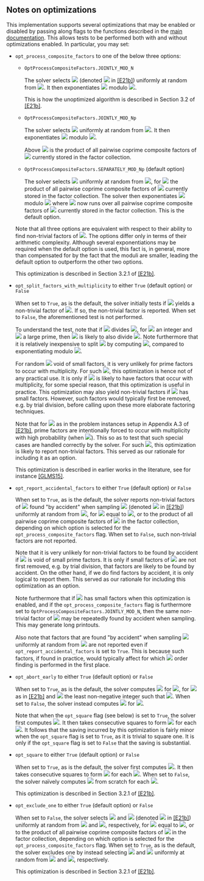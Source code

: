 ## Notes on optimizations
This implementation supports several optimizations that may be enabled or disabled by passing along flags to the functions described in the [main documentation](README.md). This allows tests to be performed both with and without optimizations enabled. In particular, you may set:

- <code>opt_process_composite_factors</code> to one of the below three options:

   - <code>OptProcessCompositeFactors.JOINTLY_MOD_N</code>

      The solver selects <img src="https://render.githubusercontent.com/render/math?math=x"> (denoted <img src="https://render.githubusercontent.com/render/math?math={x_j}"> in [[E21b]](https://doi.org/10.1007/s11128-021-03069-1)) uniformly at random from <img src="https://render.githubusercontent.com/render/math?math=\mathbb Z_N^*">. It then exponentiates <img src="https://render.githubusercontent.com/render/math?math=x"> modulo <img src="https://render.githubusercontent.com/render/math?math=N">.

      This is how the unoptimized algorithm is described in Section 3.2 of [[E21b]](https://doi.org/10.1007/s11128-021-03069-1).

   - <code>OptProcessCompositeFactors.JOINTLY_MOD_Np</code>

      The solver selects <img src="https://render.githubusercontent.com/render/math?math=x"> uniformly at random from <img src="https://render.githubusercontent.com/render/math?math=\mathbb Z_{N'}^*">. It then exponentiates <img src="https://render.githubusercontent.com/render/math?math=x"> modulo <img src="https://render.githubusercontent.com/render/math?math={N^{\prime}}">.

      Above <img src="https://render.githubusercontent.com/render/math?math={N^{\prime}}"> is the product of all pairwise coprime composite factors of <img src="https://render.githubusercontent.com/render/math?math=N"> currently stored in the factor collection.

   - <code>OptProcessCompositeFactors.SEPARATELY_MOD_Np</code> (default option)

      The solver selects <img src="https://render.githubusercontent.com/render/math?math=x"> uniformly at random from <img src="https://render.githubusercontent.com/render/math?math=\mathbb Z_{N'}^*">, for <img src="https://render.githubusercontent.com/render/math?math={N^{\prime}}"> the product of all pairwise coprime composite factors of <img src="https://render.githubusercontent.com/render/math?math=N"> currently stored in the factor collection.
      The solver then exponentiates <img src="https://render.githubusercontent.com/render/math?math=x"> modulo <img src="https://render.githubusercontent.com/render/math?math={N^{\prime}}"> where <img src="https://render.githubusercontent.com/render/math?math={N^{\prime}}"> now runs over all pairwise coprime composite factors of <img src="https://render.githubusercontent.com/render/math?math=N"> currently stored in the factor collection. This is the default option.

   Note that all three options are equivalent with respect to their ability to find non-trivial factors of <img src="https://render.githubusercontent.com/render/math?math=N">. The options differ only in terms of their arithmetic complexity. Although several exponentiations may be required when the default option is used, this fact is, in general, more than compensated for by the fact that the moduli are smaller, leading the default option to outperform the other two options.

   This optimization is described in Section 3.2.1 of [[E21b]](https://doi.org/10.1007/s11128-021-03069-1).

- <code>opt_split_factors_with_multiplicity</code> to either <code>True</code> (default option) or <code>False</code>

   When set to <code>True</code>, as is the default, the solver initially tests if <img src="https://render.githubusercontent.com/render/math?math=\gcd(r, N)"> yields a non-trivial factor of <img src="https://render.githubusercontent.com/render/math?math=N">. If so, the non-trivial factor is reported. When set to <code>False</code>, the aforementioned test is not performed.

   To understand the test, note that if <img src="https://render.githubusercontent.com/render/math?math=p^e"> divides <img src="https://render.githubusercontent.com/render/math?math=N">, for <img src="https://render.githubusercontent.com/render/math?math=e > 1"> an integer and <img src="https://render.githubusercontent.com/render/math?math=p"> a large prime, then <img src="https://render.githubusercontent.com/render/math?math=p^{e-1}"> is likely to also divide <img src="https://render.githubusercontent.com/render/math?math=r">. Note furthermore that it is relatively inexpensive to split <img src="https://render.githubusercontent.com/render/math?math=N"> by computing <img src="https://render.githubusercontent.com/render/math?math=\gcd(r, N)">, compared to exponentiating modulo <img src="https://render.githubusercontent.com/render/math?math=N">.

   For random <img src="https://render.githubusercontent.com/render/math?math=N"> void of small factors, it is very unlikely for prime factors to occur with multiplicity. For such <img src="https://render.githubusercontent.com/render/math?math=N">, this optimization is hence not of any practical use. It is only if <img src="https://render.githubusercontent.com/render/math?math=N"> is likely to have factors that occur with multiplicity, for some special reason, that this optimization is useful in practice. This optimization may also yield non-trivial factors if <img src="https://render.githubusercontent.com/render/math?math=N"> has small factors. However, such factors would typically first be removed, e.g. by trial division, before calling upon these more elaborate factoring techniques.

   Note that for <img src="https://render.githubusercontent.com/render/math?math=N"> as in the problem instances setup in Appendix A.3 of [[E21b]](https://doi.org/10.1007/s11128-021-03069-1), prime factors are intentionally forced to occur with multiplicity with high probability (when <img src="https://render.githubusercontent.com/render/math?math=e_{\max} > 1">). This so as to test that such special cases are handled correctly by the solver. For such <img src="https://render.githubusercontent.com/render/math?math=N">, this optimization is likely to report non-trivial factors. This served as our rationale for including it as an option.

   This optimization is described in earlier works in the literature, see for instance [[GLMS15]](https://arxiv.org/pdf/1511.04385.pdf).

- <code>opt_report_accidental_factors</code> to either <code>True</code> (default option) or <code>False</code>

   When set to <code>True</code>, as is the default, the solver reports non-trivial factors of <img src="https://render.githubusercontent.com/render/math?math=N"> found "by accident" when sampling <img src="https://render.githubusercontent.com/render/math?math=x"> (denoted <img src="https://render.githubusercontent.com/render/math?math={x_j}"> in [[E21b]](https://doi.org/10.1007/s11128-021-03069-1)) uniformly at random from <img src="https://render.githubusercontent.com/render/math?math=\mathbb Z_{N'}^*">, for <img src="https://render.githubusercontent.com/render/math?math=N^\prime"> equal to <img src="https://render.githubusercontent.com/render/math?math=N">, or to the product of all pairwise coprime composite factors of <img src="https://render.githubusercontent.com/render/math?math=N"> in the factor collection, depending on which option is selected for the <code>opt_process_composite_factors</code> flag. When set to <code>False</code>, such non-trivial factors are not reported.

   Note that it is very unlikely for non-trivial factors to be found by accident if <img src="https://render.githubusercontent.com/render/math?math=N"> is void of small prime factors. It is only if small factors of <img src="https://render.githubusercontent.com/render/math?math=N"> are not first removed, e.g. by trial division, that factors are likely to be found by accident. On the other hand, if we do find factors by accident, it is only logical to report them. This served as our rationale for including this optimization as an option.

   Note furthermore that if <img src="https://render.githubusercontent.com/render/math?math=N"> has small factors when this optimization is enabled, and if the <code>opt_process_composite_factors</code> flag is furthermore set to <code>OptProcessCompositeFactors.JOINTLY_MOD_N</code>, then the same non-trivial factor of <img src="https://render.githubusercontent.com/render/math?math=N"> may be repeatedly found by accident when sampling. This may generate long printouts.

   Also note that factors that are found "by accident" when sampling <img src="https://render.githubusercontent.com/render/math?math=g"> uniformly at random from <img src="https://render.githubusercontent.com/render/math?math=\mathbb Z_{N}^*"> are not reported even if <code>opt_report_accidental_factors</code> is set to <code>True</code>. This is because such factors, if found in practice, would typically affect for which <img src="https://render.githubusercontent.com/render/math?math=N"> order finding is performed in the first place.

- <code>opt_abort_early</code> to either <code>True</code> (default option) or <code>False</code>

   When set to <code>True</code>, as is the default, the solver computes <img src="https://render.githubusercontent.com/render/math?math=x^{2^i o}"> for <img src="https://render.githubusercontent.com/render/math?math=i = 0, 1, \ldots, \min(s, t)">, for <img src="https://render.githubusercontent.com/render/math?math=t"> as in [[E21b]](https://doi.org/10.1007/s11128-021-03069-1) and <img src="https://render.githubusercontent.com/render/math?math=s"> the least non-negative integer such that <img src="https://render.githubusercontent.com/render/math?math=x^{2^s o} = 1">. When set to <code>False</code>, the solver instead computes <img src="https://render.githubusercontent.com/render/math?math=x^{2^i o}"> for <img src="https://render.githubusercontent.com/render/math?math=i = 0, 1, \ldots, t">.

   Note that when the <code>opt_square</code> flag (see below) is set to <code>True</code>, the solver first computes <img src="https://render.githubusercontent.com/render/math?math=x^{o}">. It then takes consecutive squares to form <img src="https://render.githubusercontent.com/render/math?math=x^{2^i o}"> for each <img src="https://render.githubusercontent.com/render/math?math=i">. It follows that the saving incurred by this optimization is fairly minor when the <code>opt_square</code> flag is set to <code>True</code>, as it is trivial to square one. It is only if the <code>opt_square</code> flag is set to <code>False</code> that the saving is substantial.

- <code>opt_square</code> to either <code>True</code> (default option) or <code>False</code>

   When set to <code>True</code>, as is the default, the solver first computes <img src="https://render.githubusercontent.com/render/math?math=x^{o}">. It then takes consecutive squares to form <img src="https://render.githubusercontent.com/render/math?math=x^{2^i o}"> for each <img src="https://render.githubusercontent.com/render/math?math=i">. When set to <code>False</code>, the solver naïvely computes <img src="https://render.githubusercontent.com/render/math?math=x^{2^i o}"> from scratch for each <img src="https://render.githubusercontent.com/render/math?math=i">.

   This optimization is described in Section 3.2.1 of [[E21b]](https://doi.org/10.1007/s11128-021-03069-1).

- <code>opt_exclude_one</code> to either <code>True</code> (default option) or <code>False</code>

   When set to <code>False</code>, the solver selects <img src="https://render.githubusercontent.com/render/math?math=g"> and <img src="https://render.githubusercontent.com/render/math?math=x"> (denoted <img src="https://render.githubusercontent.com/render/math?math={x_j}"> in [[E21b]](https://doi.org/10.1007/s11128-021-03069-1)) uniformly at random from <img src="https://render.githubusercontent.com/render/math?math=\mathbb Z_N^*"> and <img src="https://render.githubusercontent.com/render/math?math=\mathbb Z_{N'}^*">, respectively, for <img src="https://render.githubusercontent.com/render/math?math=N^\prime"> equal to <img src="https://render.githubusercontent.com/render/math?math=N">, or to the product of all pairwise coprime composite factors of <img src="https://render.githubusercontent.com/render/math?math=N"> in the factor collection, depending on which option is selected for the <code>opt_process_composite_factors</code> flag.
   When set to <code>True</code>, as is the default, the solver excludes one by instead selecting <img src="https://render.githubusercontent.com/render/math?math=g"> and <img src="https://render.githubusercontent.com/render/math?math=x"> uniformly at random from <img src="https://render.githubusercontent.com/render/math?math=\mathbb Z_{N}^* \backslash \{ 1 \}"> and <img src="https://render.githubusercontent.com/render/math?math=\mathbb Z_{N'}^* \backslash \{ 1 \}">, respectively.

   This optimization is described in Section 3.2.1 of [[E21b]](https://doi.org/10.1007/s11128-021-03069-1).
